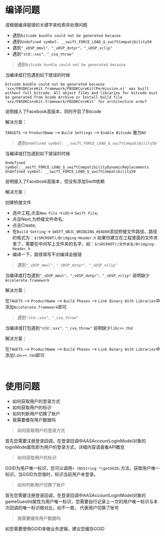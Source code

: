 # 编译问题

请根据编译报错的关键字来检索并处理问题

- 遇到`bitcode bundle could not be generated because`
- 遇到`Undefined symbol: __swift_FORCE_LOAD_$_swiftCompatibility50`
- 遇到`"_vDSP_mmul"、"_vDSP_dotpr"、"_vDSP_vclip"`
- 遇到`"std::xxx"、"_cxa_throw"`

> 遇到`bitcode bundle could not be generated because`

当编译或打包遇到如下错误的时候

`
bitcode bundle could not be generated because 'xxx/FBSDKCoreKit.framework/FBSDKCoreKit(Permission.o)' was built without full bitcode. All object files and libraries for bitcode must be generated from Xcode Archive or Install build file 'xxx/FBSDKCoreKit.framework/FBSDKCoreKit' for architecture armv7
`

说明接入了Facebook高版本，同时开启了Bitcode

解决方案：

`TARGETS` --> `ProductName` --> `Build Settings` --> `Enable Bitcode` 置为`NO`


> 遇到`Undefined symbol: __swift_FORCE_LOAD_$_swiftCompatibility50`

当编译或打包遇到如下错误的时候

`Undefined symbol:__swift_FORCE_LOAD_$_swiftCompatibilityDynamicReplacements`
`Undefined symbol: __swift_FORCE_LOAD_$_swiftCompatibility50`

说明接入了Facebook高版本，但没有添加Swift依赖

解决方案：

创建桥接文件

- 选中工程,点击`New File` ->`iOS`-> `Swift File`;
- 点击Next,为桥接文件命名;
- 点击Create;
- 在`Build Setting` -> `SWIFT_OBJC_BRIDGING_HEADER`添加桥接文件路径，路径的格式为：`$(SRCROOT)/Bridging-Header.h`  如果你建立在工程里面的文件夹里了，需要在中间写上文件夹的名字，如：`$(SRCROOT)/文件夹名/Bridging-Header.h`
- 编译一下，路径填写不对编译会报错


> 遇到`"_vDSP_mmul"、"_vDSP_dotpr"、"_vDSP_vclip"`

当编译或打包遇到`"_vDSP_mmul"、"_vDSP_dotpr"、"_vDSP_vclip"` 说明缺少`Accelerate.framework`

解决方案：

在`TAGETS` --> `ProductName` --> `Build Phases` --> `Link Binary With Libraries`中添加`Accelerate.framework`即可

> 遇到`"std::xxx"、"_cxa_throw"`

当编译或打包遇到`"std::xxx"、"_cxa_throw"` 说明缺少`libc++.tbd`

解决方案：

在`TAGETS` --> `ProductName` --> `Build Phases` --> `Link Binary With Libraries`中添加`libc++.tbd`即可

<br>

# 使用问题

- 如何获取用户的登录方式
- 如何获取用户的标识
- 如何判断用户切换了账户
- 我需要缓存用户数据吗

> 如何获取用户的登录方式

首先您需要注册登录回调，在登录回调中AASAccountLoginModel对象的loginMode属性即为用户的登录方式，详细内容请查看API概览

> 如何获取用户的标识

GGID为用户唯一标识，您可以调用`+ (NSString *)getGGID;`方法，获取用户唯一标识。当GGID为空值时，标识当前用户未登录。

> 如何判断用户切换了账户

首先您需要注册登录回调，在登录回调中AASAccountLoginModel对象的gameGuestId属性为用户唯一标识，您需要自行记录上一次的用户唯一标识与本次回调的唯一标识做对比，如不一致， 代表用户切换了账号

> 我需要缓存用户数据吗

如您需要使用GGID来做业务逻辑，建议您缓存GGID